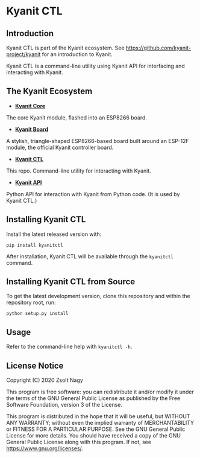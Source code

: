 # __Kyanit__ CTL

## Introduction

Kyanit CTL is part of the Kyanit ecosystem. See https://github.com/kyanit-project/kyanit for an
introduction to Kyanit.

Kyanit CTL is a command-line utility using Kyanit API for interfacing and interacting with Kyanit.

## The Kyanit Ecosystem

* [**Kyanit Core**](https://github.com/kyanit-project/kyanit)

The core Kyanit module, flashed into an ESP8266 board.

* [**Kyanit Board**](https://github.com/kyanit-project/kyanit-board)

A stylish, triangle-shaped ESP8266-based board built around an ESP-12F module, the official Kyanit
controller board.

* [**Kyanit CTL**](https://github.com/kyanit-project/kyanit-ctl)

This repo. Command-line utility for interacting with Kyanit.

* [**Kyanit API**](https://github.com/kyanit-project/kyanit-api)

Python API for interaction with Kyanit from Python code. (It is used by Kyanit CTL.)

## Installing Kyanit CTL

Install the latest released version with:

```
pip install kyanitctl
```

After installation, Kyanit CTL will be available through the `kyanitctl` command.

## Installing Kyanit CTL from Source

To get the latest development version, clone this repository and within the repository root, run:

```
python setup.py install
```

## Usage

Refer to the command-line help with `kyanitctl -h`.

## License Notice

Copyright (C) 2020 Zsolt Nagy

This program is free software: you can redistribute it and/or modify it under the terms of the
GNU General Public License as published by the Free Software Foundation, version 3 of the License.

This program is distributed in the hope that it will be useful, but WITHOUT ANY WARRANTY; without
even the implied warranty of MERCHANTABILITY or FITNESS FOR A PARTICULAR PURPOSE.
See the GNU General Public License for more details.
You should have received a copy of the GNU General Public License along with this program.
If not, see <https://www.gnu.org/licenses/>.
